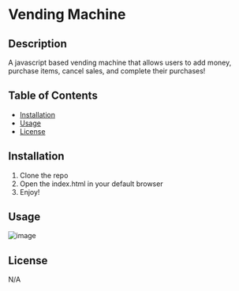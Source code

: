 # Vending Machine

## Description

A javascript based vending machine that allows users to add money, purchase items, cancel sales, and complete their purchases!


## Table of Contents

- [Installation](#installation)
- [Usage](#usage)
- [License](#license)

## Installation

1. Clone the repo
2. Open the index.html in your default browser
3. Enjoy!

## Usage

![image](https://github.com/jalvarez322/Vending-Machine/assets/128071922/d9b74e4a-1253-4ea0-9a39-5a3d9460405e)



## License

N/A
